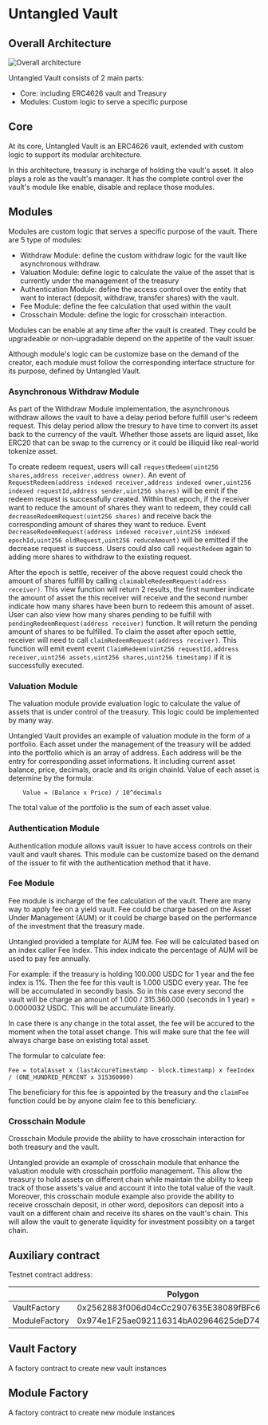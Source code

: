 # Untangled Vault

## Overall Architecture

![Overall architecture](./docs/img/Vault%20Modular%20Architecture.png)

Untangled Vault consists of 2 main parts:

- Core: including ERC4626 vault and Treasury
- Modules: Custom logic to serve a specific purpose

## Core

At its core, Untangled Vault is an ERC4626 vault, extended with custom logic to support its modular architecture.

In this architecture, treasury is incharge of holding the vault's asset. It also plays a role as the vault's manager. It has the complete control over the vault's module like enable, disable and replace those modules.

## Modules

Modules are custom logic that serves a specific purpose of the vault. There are 5 type of modules:

- Withdraw Module: define the custom withdraw logic for the vault like asynchronous withdraw.
- Valuation Module: define logic to calculate the value of the asset that is currently under the management of the treasury
- Authentication Module: define the access control over the entity that want to interact (deposit, withdraw, transfer shares) with the vault.
- Fee Module: define the fee calculation that used within the vault
- Crosschain Module: define the logic for crosschain interaction.

Modules can be enable at any time after the vault is created. They could be upgradeable or non-upgradable depend on the appetite of the vault issuer.

Although module's logic can be customize base on the demand of the creator, each module must follow the corresponding interface structure for its purpose, defined by Untangled Vault.

### Asynchronous Withdraw Module

As part of the Withdraw Module implementation, the asynchronous withdraw allows the vault to have a delay period before fulfill user's redeem request. This delay period allow the tresury to have time to convert its asset back to the currency of the vault. Whether those assets are liquid asset, like ERC20 that can be swap to the currency or it could be illiquid like real-world tokenize asset.

To create redeem request, users will call `requestRedeem(uint256 shares,address receiver,address owner)`. An event of `RequestRedeem(address indexed receiver,address indexed owner,uint256 indexed requestId,address sender,uint256 shares)` will be emit if the redeem request is successfully created. Within that epoch, if the receiver want to reduce the amount of shares they want to redeem, they could call `decreaseRedeemRequest(uint256 shares)` and receive back the corresponding amount of shares they want to reduce. Event `DecreaseRedeemRequest(address indexed receiver,uint256 indexed epochId,uint256 oldRequest,uint256 reduceAmount)` will be emitted if the decrease request is success. Users could also call `requestRedeem` again to adding more shares to withdraw to the existing request.

After the epoch is settle, receiver of the above request could check the amount of shares fulfill by calling `claimableRedeemRequest(address receiver)`. This view function will return 2 results, the first number indicate the amount of asset the this receiver will receive and the second number indicate how many shares have been burn to redeem this amount of asset.
User can also view how many shares pending to be fulfill with `pendingRedeemRequest(address receiver)` function. It will return the pending amount of shares to be fulfilled. To claim the asset after epoch settle, receiver will need to call `claimRedeemRequest(address receiver)`. This function will emit event event `ClaimRedeem(uint256 requestId,address receiver,uint256 assets,uint256 shares,uint256 timestamp)` if it is successfully executed.

### Valuation Module

The valuation module provide evaluation logic to calculate the value of assets that is under control of the treasury. This logic could be implemented by many way.

Untangled Vault provides an example of valuation module in the form of a portfolio. Each asset under the management of the treasury will be added into the portfolio which is an array of address. Each address will be the entry for corresponding asset informations. It including current asset balance, price, decimals, oracle and its origin chainId. Value of each asset is determine by the formula:

    	Value = (Balance x Price) / 10^decimals

The total value of the portfolio is the sum of each asset value.

### Authentication Module

Authentication module allows vault issuer to have access controls on their vault and vault shares. This module can be customize based on the demand of the issuer to fit with the authentication method that it have.

### Fee Module

Fee module is incharge of the fee calculation of the vault. There are many way to apply fee on a yield vault. Fee could be charge based on the Asset Under Management (AUM) or it could be charge based on the performance of the investment that the treasury made.

Untangled provided a template for AUM fee. Fee will be calculated based on an index caller Fee Index. This index indicate the percentage of AUM will be used to pay fee annually.

For example: if the treasury is holding 100.000 USDC for 1 year and the fee index is 1%. Then the fee for this vault is 1.000 USDC every year. The fee will be accumulated in secondly basis. So in this case every second the vault will be charge an amount of 1.000 / 315.360.000 (seconds in 1 year) = 0.0000032 USDC. This will be accumulate linearly.

In case there is any change in the total asset, the fee will be accured to the moment when the total asset change. This will make sure that the fee will always charge base on existing total asset.

The formular to calculate fee:

    Fee = totalAsset x (lastAccureTimestamp - block.timestamp) x feeIndex / (ONE_HUNDRED_PERCENT x 315360000)

The beneficiary for this fee is appointed by the treasury and the `claimFee` function could be by anyone claim fee to this beneficiary.

### Crosschain Module

Crosschain Module provide the ability to have crosschain interaction for both treasury and the vault.

Untangled provide an example of crosschain module that enhance the valuation module with crosschain portfolio management. This allow the treasury to hold assets on different chain while maintain the ability to keep track of those assets's value and account it into the total value of the vault. Moreover, this crosschain module example also provide the ability to receive crosschain deposit, in other word, depositors can deposit into a vault on a different chain and receive its shares on the vault's chain. This will allow the vault to generate liquidity for investment possibity on a target chain.

## Auxiliary contract

Testnet contract address:

|               | Polygon                                    | Sepolia                                    | Amoy                                       |
| ------------- | ------------------------------------------ | ------------------------------------------ | ------------------------------------------ |
| VaultFactory  |0x2562883f006d04cCc2907635E38089fBFc6BE45b  | 0x149A1513B0E588a8cd1D80875d133F274E633724 | 0xFf631f59b70c6D53bE7eD63833a3B7424Cb081BE |
| ModuleFactory |0x974e1F25ae092116314bA02964625deD74a0Bc9e  | 0xbcDEA113cFd0a26E2F4fC0DcEDcaDF9788663Ba0 | 0xE1EC27bCa289862b39dFE482AA4d26A2C6F26602 |


## Vault Factory
A factory contract to create new vault instances

## Module Factory
A factory contract to create new module instances
